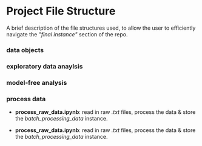 # Project File Structure

A brief description of the file structures used, to allow the user to efficiently navigate the _"final instance"_ section of the repo.

### data objects

### exploratory data anaylsis

### model-free analysis 

### process data
  - **process_raw_data.ipynb**: read in raw _.txt_ files, process the data & store the _batch\_processing\_data_ instance.
  
- **process_raw_data.ipynb**: read in raw _.txt_ files, process the data & store the _batch\_processing\_data_ instance.

